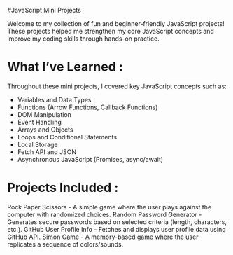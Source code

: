 #JavaScript Mini Projects

Welcome to my collection of fun and beginner-friendly JavaScript projects!  
These projects helped me strengthen my core JavaScript concepts and improve my coding skills through hands-on practice.

# What I’ve Learned :
Throughout these mini projects, I covered key JavaScript concepts such as:
- Variables and Data Types
- Functions (Arrow Functions, Callback Functions)
- DOM Manipulation
- Event Handling
- Arrays and Objects
- Loops and Conditional Statements
- Local Storage
- Fetch API and JSON
- Asynchronous JavaScript (Promises, async/await)
  
# Projects Included :
  Rock Paper Scissors - A simple game where the user plays against the computer with randomized choices. 
  Random Password Generator - Generates secure passwords based on selected criteria (length, characters, etc.).
  GitHub User Profile Info - Fetches and displays user profile data using GitHub API. 
  Simon Game - A memory-based game where the user replicates a sequence of colors/sounds. 
